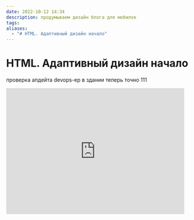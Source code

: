 ```yaml
---
date: 2022-10-12 14:34
description: продумываем дизайн блога для мобилок
tags: 
aliases:
  - "# HTML. Адаптивный дизайн начало"
---
```


# HTML. Адаптивный дизайн начало
проверка апдейта
devops-ер в здании теперь точно 111

<iframe src="https://giphy.com/embed/HYcoVYP4wKJF71lJK2" width="480" height="338" frameBorder="0" class="giphy-embed" allowFullScreen></iframe>


